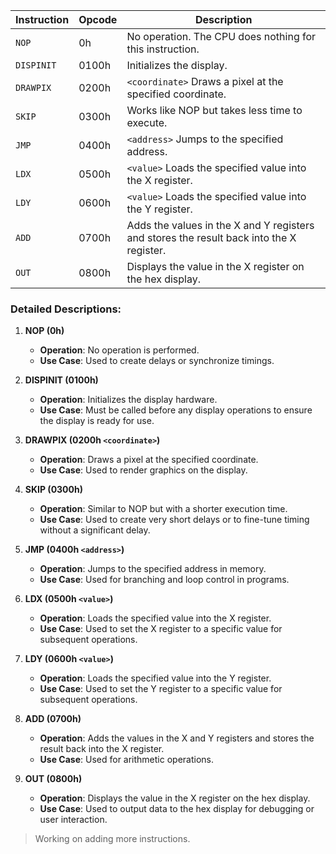 | Instruction | Opcode | Description                                                                                          |
|-------------|--------|------------------------------------------------------------------------------------------------------|
| `NOP`       | 0h     | No operation. The CPU does nothing for this instruction.                                             |
| `DISPINIT`  | 0100h  | Initializes the display.                                                                             |
| `DRAWPIX`   | 0200h  | `<coordinate>` Draws a pixel at the specified coordinate.                                            |
| `SKIP`      | 0300h  | Works like NOP but takes less time to execute.                                                       |
| `JMP`       | 0400h  | `<address>` Jumps to the specified address.                                                          |
| `LDX`       | 0500h  | `<value>` Loads the specified value into the X register.                                             |
| `LDY`       | 0600h  | `<value>` Loads the specified value into the Y register.                                             |
| `ADD`       | 0700h  | Adds the values in the X and Y registers and stores the result back into the X register.             |
| `OUT`       | 0800h  | Displays the value in the X register on the hex display.                                             |

### Detailed Descriptions:

1. **NOP (0h)**
   - **Operation**: No operation is performed.
   - **Use Case**: Used to create delays or synchronize timings.

2. **DISPINIT (0100h)**
   - **Operation**: Initializes the display hardware.
   - **Use Case**: Must be called before any display operations to ensure the display is ready for use.

3. **DRAWPIX (0200h `<coordinate>`)**
   - **Operation**: Draws a pixel at the specified coordinate.
   - **Use Case**: Used to render graphics on the display.

4. **SKIP (0300h)**
   - **Operation**: Similar to NOP but with a shorter execution time.
   - **Use Case**: Used to create very short delays or to fine-tune timing without a significant delay.

5. **JMP (0400h `<address>`)**
   - **Operation**: Jumps to the specified address in memory.
   - **Use Case**: Used for branching and loop control in programs.

6. **LDX (0500h `<value>`)**
   - **Operation**: Loads the specified value into the X register.
   - **Use Case**: Used to set the X register to a specific value for subsequent operations.

7. **LDY (0600h `<value>`)**
   - **Operation**: Loads the specified value into the Y register.
   - **Use Case**: Used to set the Y register to a specific value for subsequent operations.

8. **ADD (0700h)**
   - **Operation**: Adds the values in the X and Y registers and stores the result back into the X register.
   - **Use Case**: Used for arithmetic operations.

9. **OUT (0800h)**
   - **Operation**: Displays the value in the X register on the hex display.
   - **Use Case**: Used to output data to the hex display for debugging or user interaction.

> Working on adding more instructions.